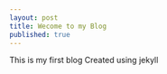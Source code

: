 ```yaml
---
layout: post
title: Wecome to my Blog
published: true
---
```



This is my first blog 
Created using jekyll
